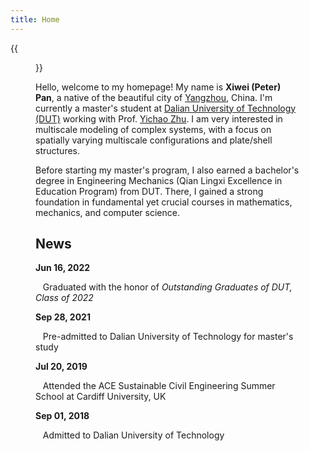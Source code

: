 ```yaml
---
title: Home
---
```


{{<figure src="Xiwei_Portrait.JPG" title="Me at Jinji Lake in Suzhou, Summer 2023 (Credit goes to Hu)" width="500">}}

Hello, welcome to my homepage! My name is **Xiwei (Peter) Pan**, a native of the beautiful city of [Yangzhou](https://en.wikipedia.org/wiki/Yangzhou), China. I'm currently a master's student at [Dalian University of Technology (DUT)](https://www.dlut.edu.cn/) working with Prof. [Yichao Zhu](http://faculty.dlut.edu.cn/zhuyc/zh_CN/index/968943/list/index.htm). I am very interested in multiscale modeling of complex systems, with a focus on spatially varying multiscale configurations and plate/shell structures.

Before starting my master's program, I also earned a bachelor's degree in Engineering Mechanics (Qian Lingxi Excellence in Education Program) from DUT. There, I gained a strong foundation in fundamental yet crucial courses in mathematics, mechanics, and computer science.

## News

**Jun 16, 2022**<p>&nbsp;&nbsp;&nbsp;Graduated with the honor of *Outstanding Graduates of DUT, Class of 2022*</p>

**Sep 28, 2021**<p>&nbsp;&nbsp;&nbsp;Pre-admitted to Dalian University of Technology for master's study</p>

**Jul 20, 2019**<p>&nbsp;&nbsp;&nbsp;Attended the ACE Sustainable Civil Engineering Summer School at Cardiff University, UK</p>

**Sep 01, 2018**<p>&nbsp;&nbsp;&nbsp;Admitted to Dalian University of Technology</p>

